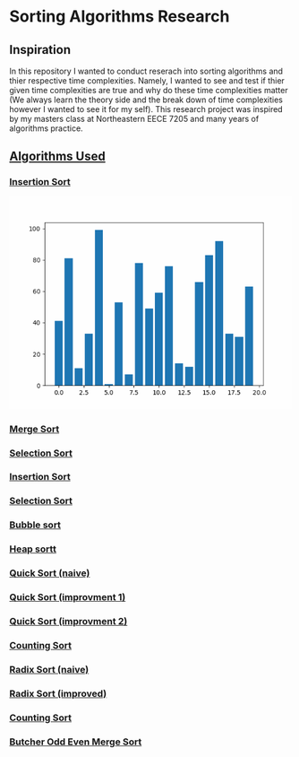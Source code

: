 ﻿# Sorting Algorithms Research

## Inspiration
In this repository I wanted to conduct reserach into sorting algorithms and thier respective time complexities. Namely, I wanted to see and test if thier given time complexities are true and why do these time complexities matter (We always learn the theory side and the break down of time complexities however I wanted to see it for my self). This research project was inspired by my masters class at Northeastern EECE 7205 and many years of algorithms practice.

## <ins>Algorithms Used<ins>

### <ins>Insertion Sort<ins>

![Insertion Sort demo](gifs/insertion_sort_animation.gif)


### <ins>Merge Sort<ins>

### <ins>Selection Sort<ins>

### <ins>Insertion Sort<ins>

### <ins>Selection Sort<ins>

### <ins>Bubble sort<ins>

### <ins>Heap sortt<ins>

### <ins>Quick Sort (naive)<ins>

### <ins>Quick Sort (improvment 1)<ins>

### <ins>Quick Sort (improvment 2)<ins>

### <ins>Counting Sort<ins>

### <ins>Radix Sort (naive)<ins>

### <ins>Radix Sort (improved)<ins>

### <ins>Counting Sort<ins>

### <ins>Butcher Odd Even Merge Sort<ins>

